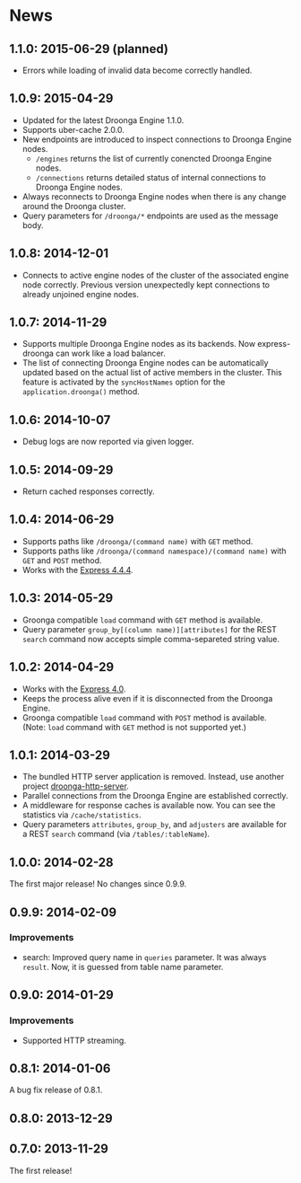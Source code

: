 # News

## 1.1.0: 2015-06-29 (planned)

 * Errors while loading of invalid data become correctly handled.

## 1.0.9: 2015-04-29

 * Updated for the latest Droonga Engine 1.1.0.
 * Supports uber-cache 2.0.0.
 * New endpoints are introduced to inspect connections to Droonga Engine nodes.
   - `/engines` returns the list of currently conencted Droonga Engine nodes.
   - `/connections` returns detailed status of internal connections to Droonga Engine nodes.
 * Always reconnects to Droonga Engine nodes when there is any change around the Droonga cluster.
 * Query parameters for `/droonga/*` endpoints are used as the message body.

## 1.0.8: 2014-12-01

 * Connects to active engine nodes of the cluster of the associated engine node correctly.
   Previous version unexpectedly kept connections to already unjoined engine nodes.

## 1.0.7: 2014-11-29

 * Supports multiple Droonga Engine nodes as its backends.
   Now express-droonga can work like a load balancer.
 * The list of connecting Droonga Engine nodes can be automatically updated
   based on the actual list of active members in the cluster.
   This feature is activated by the `syncHostNames` option for the `application.droonga()` method.

## 1.0.6: 2014-10-07

 * Debug logs are now reported via given logger.

## 1.0.5: 2014-09-29

 * Return cached responses correctly.

## 1.0.4: 2014-06-29

 * Supports paths like `/droonga/(command name)` with `GET` method.
 * Supports paths like `/droonga/(command namespace)/(command name)` with `GET` and `POST` method.
 * Works with the [Express 4.4.4](http://expressjs.com/).

## 1.0.3: 2014-05-29

 * Groonga compatible `load` command with `GET` method is available.
 * Query parameter `group_by[(column name)][attributes]` for the REST `search` command now accepts simple comma-separeted string value.

## 1.0.2: 2014-04-29

 * Works with the [Express 4.0](http://expressjs.com/).
 * Keeps the process alive even if it is disconnected from the Droonga Engine.
 * Groonga compatible `load` command with `POST` method is available.
   (Note: `load` command with `GET` method is not supported yet.)

## 1.0.1: 2014-03-29

 * The bundled HTTP server application is removed.
   Instead, use another project [droonga-http-server](https://github.com/droonga/droonga-http-server).
 * Parallel connections from the Droonga Engine are established correctly.
 * A middleware for response caches is available now.
   You can see the statistics via `/cache/statistics`.
 * Query parameters `attributes`, `group_by`, and `adjusters` are available for a REST `search` command (via `/tables/:tableName`).

## 1.0.0: 2014-02-28

The first major release! No changes since 0.9.9.

## 0.9.9: 2014-02-09

### Improvements

  * search: Improved query name in `queries` parameter. It was always
    `result`. Now, it is guessed from table name parameter.

## 0.9.0: 2014-01-29

### Improvements

  * Supported HTTP streaming.

## 0.8.1: 2014-01-06

A bug fix release of 0.8.1.

## 0.8.0: 2013-12-29

## 0.7.0: 2013-11-29

The first release!
